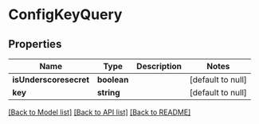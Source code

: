 # ConfigKeyQuery

## Properties
Name | Type | Description | Notes
------------ | ------------- | ------------- | -------------
**isUnderscoresecret** | **boolean** |  | [default to null]
**key** | **string** |  | [default to null]

[[Back to Model list]](../README.md#documentation-for-models) [[Back to API list]](../README.md#documentation-for-api-endpoints) [[Back to README]](../README.md)


